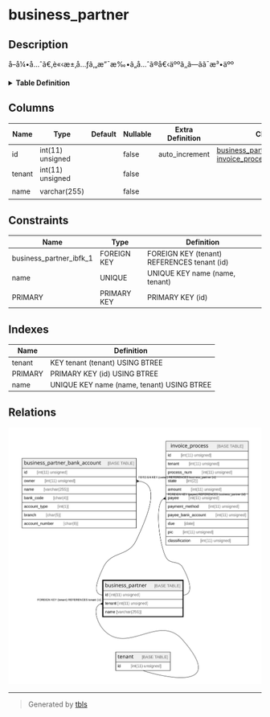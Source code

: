 # business_partner

## Description

å–å¼•å…ˆã€‚è«‹æ±‚å…ƒã‚„æ”¯æ‰•ã„å…ˆã®å€‹äººã‚‚ã—ãã¯æ³•äºº

<details>
<summary><strong>Table Definition</strong></summary>

```sql
CREATE TABLE `business_partner` (
  `id` int(11) unsigned NOT NULL AUTO_INCREMENT COMMENT 'ID',
  `tenant` int(11) unsigned NOT NULL COMMENT 'ãƒ†ãƒŠãƒ³ãƒˆ',
  `name` varchar(255) COLLATE utf8mb4_bin NOT NULL COMMENT 'è¡¨ç¤ºå',
  PRIMARY KEY (`id`),
  UNIQUE KEY `name` (`name`,`tenant`),
  KEY `tenant` (`tenant`),
  CONSTRAINT `business_partner_ibfk_1` FOREIGN KEY (`tenant`) REFERENCES `tenant` (`id`)
) ENGINE=InnoDB DEFAULT CHARSET=utf8mb4 COLLATE=utf8mb4_bin COMMENT='å–å¼•å…ˆã€‚è«‹æ±‚å…ƒã‚„æ”¯æ‰•ã„å…ˆã®å€‹äººã‚‚ã—ãã¯æ³•äºº'
```

</details>

## Columns

| Name | Type | Default | Nullable | Extra Definition | Children | Parents | Comment |
| ---- | ---- | ------- | -------- | ---------------- | -------- | ------- | ------- |
| id | int(11) unsigned |  | false | auto_increment | [business_partner_bank_account](business_partner_bank_account.md) [invoice_process](invoice_process.md) |  | ID |
| tenant | int(11) unsigned |  | false |  |  | [tenant](tenant.md) | ãƒ†ãƒŠãƒ³ãƒˆ |
| name | varchar(255) |  | false |  |  |  | è¡¨ç¤ºå |

## Constraints

| Name | Type | Definition |
| ---- | ---- | ---------- |
| business_partner_ibfk_1 | FOREIGN KEY | FOREIGN KEY (tenant) REFERENCES tenant (id) |
| name | UNIQUE | UNIQUE KEY name (name, tenant) |
| PRIMARY | PRIMARY KEY | PRIMARY KEY (id) |

## Indexes

| Name | Definition |
| ---- | ---------- |
| tenant | KEY tenant (tenant) USING BTREE |
| PRIMARY | PRIMARY KEY (id) USING BTREE |
| name | UNIQUE KEY name (name, tenant) USING BTREE |

## Relations

![er](business_partner.svg)

---

> Generated by [tbls](https://github.com/k1LoW/tbls)
